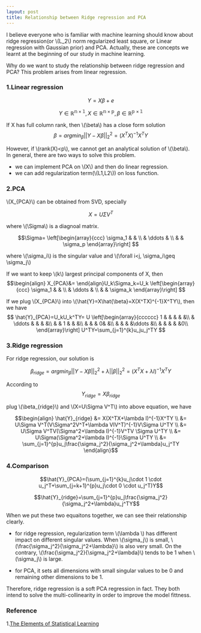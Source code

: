 ```yaml
---
layout: post
title: Relationship between Ridge regression and PCA
---
```


I believe everyone who is familiar with machine learning should know about ridge regression(or \\(L_2\\) norm regularized least square, or Linear regression with Gaussian prior) and PCA. Actually, these are concepts we learnt at the beginning of our study in machine learning.

Why do we want to study the relationship between ridge regression and PCA? This problem arises from linear regression.

### 1.Linear regression

$$Y=X\beta +e$$

$$Y\in \mathbb{R^{n\times 1}}, X\in \mathbb{R^{n\times p}}, \beta \in \mathbb{R^{p \times 1}}$$

If X has full column rank, then \\(\beta\\) has a close form solution
$$\beta=argmin_{\beta}||Y-X\beta||_2^2=(X^TX)^{-1}X^T Y$$


However, if \\(rank(X)<p\\), we cannot get an analytical solution of \\(\beta\\). In general, there are two ways to solve this problem. 

* we can implement PCA on \\(X\\) and then do linear regression.
* we can add regularization term(\\(L1,L2\\)) on loss function.


### 2.PCA

\\(X_{PCA}\\) can be obtained from SVD, specially

$$X=U\Sigma V^T$$

where \\(\Sigma\\) is a diagnoal matrix.

$$\Sigma=
\left[\begin{array}{ccc} 
    \sigma_1 &        &  \\ 
     &   \ddots   & \\ 
     &   & \sigma_p
\end{array}\right]
$$

where \\(\sigma_i\\) is the singular value and \\(\forall i<j, \sigma_i\geq \sigma_j\\)

If we want to keep \\(k\\) largest principal components of X, then 
$$\begin{align}
X_{PCA}&=
\end{align}U_k\Sigma_k=U_k
\left[\begin{array}{ccc} 
    \sigma_1 &        &  \\ 
     &   \ddots   & \\ 
     &   & \sigma_k
\end{array}\right] 
$$

If we plug \\(X_{PCA}\\) into \\(\hat{Y}=X\hat{\beta}=X(X^TX)^{-1}X^TY\\), then we have
$$
\hat{Y}_{PCA}=U_kU_k^TY= U \left[\begin{array}{cccccc}
    1 & &  & & &\\ 
     &   \ddots   & & & &\\ 
     &   & 1 & & &\\
     & & & 0& &\\
     & & & &\ddots &\\
     & & & & &0\\
 \end{array}\right] U^TY=\sum_{j=1}^{k}u_ju_j^TY
$$

### 3.Ridge regression
For ridge regression, our solution is

$$\beta_{ridge}=argmin_{\beta}||Y-X\beta||_2^2+\lambda||\beta||_2^2=(X^TX+\lambda I)^{-1}X^TY$$

According to
$$Y_{ridge}=X\beta_{ridge}$$

plug \\(\beta_{ridge}\\) and \\(X=U\Sigma V^T\\) into above equation, we have

$$\begin{align}
\hat{Y}_{ridge} &= X(X^TX+\lambda I)^{-1}X^TY \\
               &= U\Sigma V^T(V\Sigma^2V^T+\lambda VIV^T)^{-1}V\Sigma U^TY \\
               &= U\Sigma V^TV(\Sigma^2+\lambda I)^{-1}V^TV \Sigma U^TY \\
               &= U\Sigma(\Sigma^2+\lambda I)^{-1}\Sigma U^TY \\
               &= \sum_{j=1}^{p}u_j\frac{\sigma_j^2}{\sigma_j^2+\lambda}u_j^TY
\end{align}$$

### 4.Comparison

$$\hat{Y}_{PCA}=(\sum_{j=1}^{k}u_j\cdot 1 \cdot u_j^T+\sum_{j=k+1}^{p}u_j\cdot 0 \cdot u_j^T)Y$$

$$\hat{Y}_{ridge}=\sum_{j=1}^{p}u_j\frac{\sigma_j^2}{\sigma_j^2+\lambda}u_j^TY$$

When we put these two equaitons together, we can see their relationship clearly.

* for ridge regression, regularization term \\(\lambda \\) has different impact on different singular values. When \\(\sigma_j\\) is small, \\(\frac{\sigma_j^2}{\sigma_j^2+\lambda}\\) is also very small. On the contrary, \\(\frac{\sigma_j^2}{\sigma_j^2+\lambda}\\) tends to be 1 when \\(\sigma_j\\) is large. 

* for PCA, it sets all dimensions with small singular values to be 0 and remaining other dimensions to be 1. 

Therefore, ridge regression is a soft PCA regression in fact. They both intend to solve the multi-collinearity in order to improve the model fittness.

### Reference

1.[The Elements of 
Statistical Learning](https://web.stanford.edu/~hastie/ElemStatLearn/)